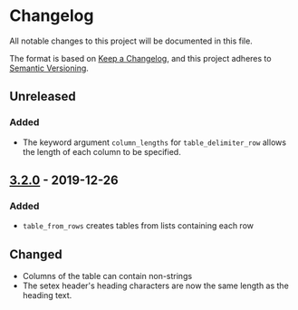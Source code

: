 # Changelog

All notable changes to this project will be documented in this file.

The format is based on [Keep a Changelog](https://keepachangelog.com/en/1.0.0/),
and this project adheres to [Semantic Versioning](https://semver.org/spec/v2.0.0.html).

## Unreleased

### Added

-   The keyword argument `column_lengths` for `table_delimiter_row` allows the
    length of each column to be specified.

## [3.2.0] - 2019-12-26

### Added

-   `table_from_rows` creates tables from lists containing each row

## Changed

-   Columns of the table can contain non-strings
-   The setex header's heading characters are now the same length as the heading text.

[3.2.0]: https://github.com/awesmubarak/gitget/releases/tag/v3.2.0
